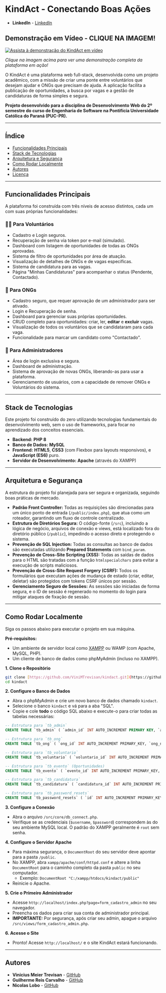 # KindAct - Conectando Boas Ações

* **LinkedIn** - [LinkedIn](https://www.linkedin.com/feed/update/urn:li:activity:7344990253033664512/)

## Demonstração em Vídeo - CLIQUE NA IMAGEM!

[![Assista à demonstração do KindAct em vídeo](/public/assets/Captura%20de%20Tela%202025-06-29%20às%2004.22.40.png)](https://youtu.be/rszk96KI3N4?si=AqUwRi7E2HOJCGUq)

*Clique na imagem acima para ver uma demonstração completa da plataforma em ação!*

O KindAct é uma plataforma web full-stack, desenvolvida como um projeto acadêmico, com a missão de criar uma ponte entre voluntários que desejam ajudar e ONGs que precisam de ajuda. A aplicação facilita a publicação de oportunidades, a busca por vagas e a gestão de candidaturas de forma simples e segura.

**Projeto desenvolvido para a disciplina de Desenvolvimento Web do 2º semestre do curso de Engenharia de Software na Pontifícia Universidade Católica do Paraná (PUC-PR).**

---

## Índice

* [Funcionalidades Principais](#funcionalidades-principais)
* [Stack de Tecnologias](#stack-de-tecnologias)
* [Arquitetura e Segurança](#arquitetura-e-segurança)
* [Como Rodar Localmente](#como-rodar-localmente)
* [Autores](#autores)
* [Licença](#licença)

---

## Funcionalidades Principais

A plataforma foi construída com três níveis de acesso distintos, cada um com suas próprias funcionalidades:

### 👨‍💻 **Para Voluntários**
* Cadastro e Login seguros.
* Recuperação de senha via token por e-mail (simulado).
* Dashboard com listagem de oportunidades de todas as ONGs aprovadas.
* Sistema de filtro de oportunidades por área de atuação.
* Visualização de detalhes de ONGs e de vagas específicas.
* Sistema de candidatura para as vagas.
* Página "Minhas Candidaturas" para acompanhar o status (Pendente, Contactado).

### 🏢 **Para ONGs**
* Cadastro seguro, que requer aprovação de um administrador para ser ativado.
* Login e Recuperação de senha.
* Dashboard para gerenciar suas próprias oportunidades.
* CRUD completo para oportunidades: criar, ler, **editar** e **excluir** vagas.
* Visualização de todos os voluntários que se candidataram para cada vaga.
* Funcionalidade para marcar um candidato como "Contactado".

### 👑 **Para Administradores**
* Área de login exclusiva e segura.
* Dashboard de administração.
* Sistema de aprovação de novas ONGs, liberando-as para usar a plataforma.
* Gerenciamento de usuários, com a capacidade de remover ONGs e Voluntários do sistema.

---

## Stack de Tecnologias

Este projeto foi construído do zero utilizando tecnologias fundamentais do desenvolvimento web, sem o uso de frameworks, para focar no aprendizado dos conceitos essenciais.

* **Backend:** **PHP 8**
* **Banco de Dados:** **MySQL**
* **Frontend:** **HTML5**, **CSS3** (com Flexbox para layouts responsivos), e **JavaScript (ES6)** puro.
* **Servidor de Desenvolvimento:** **Apache** (através do XAMPP)

---

## Arquitetura e Segurança

A estrutura do projeto foi planejada para ser segura e organizada, seguindo boas práticas de mercado.

* **Padrão Front Controller:** Todas as requisições são direcionadas para um único ponto de entrada (`/public/index.php`), que atua como um roteador, garantindo um fluxo de controle centralizado.
* **Estrutura de Diretórios Segura:** O código-fonte (`/src`), incluindo a lógica de negócio, arquivos de conexão e views, está localizado fora do diretório público (`/public`), impedindo o acesso direto e protegendo o sistema.
* **Prevenção de SQL Injection:** Todas as consultas ao banco de dados são executadas utilizando **Prepared Statements** com `bind_param`.
* **Prevenção de Cross-Site Scripting (XSS):** Todas as saídas de dados para o HTML são tratadas com a função `htmlspecialchars` para evitar a execução de scripts maliciosos.
* **Prevenção de Cross-Site Request Forgery (CSRF):** Todos os formulários que executam ações de mudança de estado (criar, editar, deletar) são protegidos com tokens CSRF únicos por sessão.
* **Gerenciamento Seguro de Sessões:** As sessões são iniciadas de forma segura, e o ID de sessão é regenerado no momento do login para mitigar ataques de fixação de sessão.

---

## Como Rodar Localmente

Siga os passos abaixo para executar o projeto em sua máquina.

**Pré-requisitos:**
* Um ambiente de servidor local como [XAMPP](https://www.apachefriends.org/index.html) ou WAMP (com Apache, MySQL, PHP).
* Um cliente de banco de dados como phpMyAdmin (incluso no XAMPP).

**1. Clone o Repositório**
```bash
git clone [https://github.com/ViniMTrevisan/kindact.git](https://github.com/ViniMTrevisan/kindact.git)
cd kindact
```

**2. Configure o Banco de Dados**
* Abra o phpMyAdmin e crie um novo banco de dados chamado `kindact`.
* Selecione o banco `kindact` e vá para a aba "SQL".
* Copie e cole **todo** o código SQL abaixo e execute-o para criar todas as tabelas necessárias:

```sql
-- Estrutura para `tb_admin`
CREATE TABLE `tb_admin` ( `admin_id` INT AUTO_INCREMENT PRIMARY KEY, `admin_email` VARCHAR(255) NOT NULL UNIQUE, `admin_senha` VARCHAR(255) NOT NULL );

-- Estrutura para `tb_ong`
CREATE TABLE `tb_ong` ( `ong_id` INT AUTO_INCREMENT PRIMARY_KEY, `ong_nome` VARCHAR(255) NOT NULL, `ong_cnpj` VARCHAR(14) NOT NULL UNIQUE, `ong_telefone` VARCHAR(15), `ong_email` VARCHAR(255) NOT NULL UNIQUE, `ong_cep` VARCHAR(8), `ong_endereco` VARCHAR(255), `ong_area_atuacao` VARCHAR(255), `ong_senha` VARCHAR(255) NOT NULL, `aprovado` TINYINT(1) DEFAULT 0, `ong_logo_url` VARCHAR(255) NULL, `ong_redes_sociais` VARCHAR(255) NULL, `ong_descricao` TEXT NULL );

-- Estrutura para `tb_voluntario`
CREATE TABLE `tb_voluntario` ( `voluntario_id` INT AUTO_INCREMENT PRIMARY_KEY, `voluntario_nome` VARCHAR(255) NOT NULL, `voluntario_telefone` VARCHAR(15), `voluntario_email` VARCHAR(255) NOT NULL UNIQUE, `voluntario_cep` VARCHAR(8), `voluntario_endereco` VARCHAR(255), `voluntario_senha` VARCHAR(255) NOT NULL, `voluntario_habilidades` VARCHAR(255) NULL, `voluntario_bio` TEXT NULL );

-- Estrutura para `tb_evento` (Oportunidades)
CREATE TABLE `tb_evento` ( `evento_id` INT AUTO_INCREMENT PRIMARY_KEY, `evento_titulo` VARCHAR(255) NOT NULL, `evento_descricao` TEXT NOT NULL, `evento_data_inicio` DATE NOT NULL, `fk_ong_id` INT, FOREIGN KEY (`fk_ong_id`) REFERENCES `tb_ong`(`ong_id`) ON DELETE CASCADE );

-- Estrutura para `tb_candidatura`
CREATE TABLE `tb_candidatura` ( `candidatura_id` INT AUTO_INCREMENT PRIMARY_KEY, `fk_voluntario_id` INT NOT NULL, `fk_ong_id` INT NOT NULL, `fk_evento_id` INT NOT NULL, `status` VARCHAR(50) DEFAULT 'pendente', FOREIGN KEY (`fk_voluntario_id`) REFERENCES `tb_voluntario`(`voluntario_id`) ON DELETE CASCADE, FOREIGN KEY (`fk_ong_id`) REFERENCES `tb_ong`(`ong_id`) ON DELETE CASCADE, FOREIGN KEY (`fk_evento_id`) REFERENCES `tb_evento`(`evento_id`) ON DELETE CASCADE );

-- Estrutura para `tb_password_resets`
CREATE TABLE `tb_password_resets` ( `id` INT AUTO_INCREMENT PRIMARY_KEY, `user_email` VARCHAR(255) NOT NULL, `token` VARCHAR(255) NOT NULL, `expires_at` DATETIME NOT NULL );
```

**3. Configure a Conexão**
* Abra o arquivo `/src/core/db_connect.php`.
* Verifique se as credenciais (`$username`, `$password`) correspondem às do seu ambiente MySQL local. O padrão do XAMPP geralmente é `root` sem senha.

**4. Configure o Servidor Apache**
* Para máxima segurança, o `DocumentRoot` do seu servidor deve apontar para a pasta `/public`.
* No XAMPP, abra `xampp/apache/conf/httpd.conf` e altere a linha `DocumentRoot` para o caminho completo da pasta `public` no seu computador.
    * Exemplo: `DocumentRoot "C:/xampp/htdocs/kindact/public"`
* Reinicie o Apache.

**5. Crie o Primeiro Administrador**
* Acesse `http://localhost/index.php?page=form_cadastro_admin` no seu navegador.
* Preencha os dados para criar sua conta de administrador principal.
* **IMPORTANTE:** Por segurança, após criar seu admin, apague o arquivo `/src/views/form_cadastro_admin.php`.

**6. Acesse o Site**
* Pronto! Acesse `http://localhost/` e o site KindAct estará funcionando.

---

## Autores

* **Vinicius Meier Trevisan** - [GitHub](https://github.com/ViniMTrevisan)
* **Guilherme Reis Carvalho** - [GitHub](https://github.com/GuiiRCarvalho) 
* **Nicolas Lobo** - [GitHub](https://github.com/nicolasalobo) 
